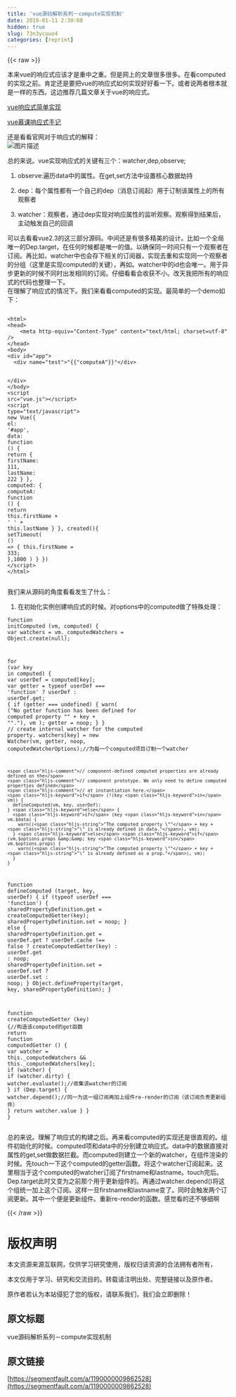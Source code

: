 ```yaml
---
title: 'vue源码解析系列－compute实现机制' 
date: 2019-01-11 2:30:08
hidden: true
slug: 73n3ycuuo4
categories: [reprint]
---
```


{{< raw >}}

                    
<p>本来vue的响应式应该才是重中之重。但是网上的文章很多很多。在看computed的实现之前。肯定还是要把vue的响应式如何实现好好看一下。或者说两者根本就是一样的东西。这边推荐几篇文章关于vue的响应式。</p>
<p><a href="http://www.cnblogs.com/caizhenbo/p/6710174.html" rel="nofollow noreferrer" target="_blank">vue响应式简单实现</a></p>
<p><a href="http://www.imooc.com/article/14466" rel="nofollow noreferrer" target="_blank">vue慕课响应式手记</a></p>
<p>还是看看官网对于响应式的解释：<br><span class="img-wrap"><img data-src="/img/bVPuc4?w=1800&amp;h=1482" src="https://static.alili.tech/img/bVPuc4?w=1800&amp;h=1482" alt="图片描述" title="图片描述" style="cursor: pointer; display: inline;"></span></p>
<p>总的来说。vue实现响应式的关键有三个：watcher,dep,observe;</p>
<ol>
<li><p>observe:遍历data中的属性。在get,set方法中设置核心数据劫持</p></li>
<li><p>dep：每个属性都有一个自己的dep（消息订阅起）用于订制该属性上的所有观察者</p></li>
<li><p>watcher：观察者，通过dep实现对响应属性的监听观察。观察得到结果后，主动触发自己的回调</p></li>
</ol>
<p>可以去看看vue2.3的这三部分源码。中间还是有很多精美的设计。比如一个全局唯一的Dep.target，在任何时候都是唯一的值。以确保同一时间只有一个观察者在订阅。再比如，watcher中也会存下相关的订阅器，实现去重和实现同一个观察者的分组（这里是实现computed的关键），再如。watcher中的id也会唯一。用于异步更新的时候不同时出发相同的订阅。仔细看看会收获不小。改天我把所有的响应式的代码也整理一下。<br>   在理解了响应式的情况下。我们来看看computed的实现。最简单的一个demo如下：</p>
<div class="widget-codetool" style="display:none;">
      <div class="widget-codetool--inner">
      <span class="selectCode code-tool" data-toggle="tooltip" data-placement="top" title="" data-original-title="全选"></span>
      <span type="button" class="copyCode code-tool" data-toggle="tooltip" data-placement="top" data-clipboard-text="
<html>
<head>
    <meta http-equiv=&quot;Content-Type&quot; content=&quot;text/html; charset=utf-8&quot; />
</head>
<body>
<div id=&quot;app&quot;>
  <div name=&quot;test&quot;>"{{"computeA"}}"</div>

</div>
</body>
<script src=&quot;vue.js&quot;></script>
<script type=&quot;text/javascript&quot;>
  new Vue({
  el: '#app',
  data: function () {
    return {
      firstName: 111,
      lastName: 222
    }
  },
  computed: {
    computeA: function () {
      return this.firstName + ' ' + this.lastName
    }
  },
  created(){
    setTimeout(
      () => {
        this.firstName = 333;
      },1000
    )
  }
})
</script>
</html>" title="" data-original-title="复制"></span>
      <span type="button" class="saveToNote code-tool" data-toggle="tooltip" data-placement="top" title="" data-original-title="放进笔记"></span>
      </div>
      </div><pre class="hljs django"><code><span class="xml">
<span class="hljs-tag">&lt;<span class="hljs-name">html</span>&gt;</span>
<span class="hljs-tag">&lt;<span class="hljs-name">head</span>&gt;</span>
    <span class="hljs-tag">&lt;<span class="hljs-name">meta</span> <span class="hljs-attr">http-equiv</span>=<span class="hljs-string">"Content-Type"</span> <span class="hljs-attr">content</span>=<span class="hljs-string">"text/html; charset=utf-8"</span> /&gt;</span>
<span class="hljs-tag">&lt;/<span class="hljs-name">head</span>&gt;</span>
<span class="hljs-tag">&lt;<span class="hljs-name">body</span>&gt;</span>
<span class="hljs-tag">&lt;<span class="hljs-name">div</span> <span class="hljs-attr">id</span>=<span class="hljs-string">"app"</span>&gt;</span>
  <span class="hljs-tag">&lt;<span class="hljs-name">div</span> <span class="hljs-attr">name</span>=<span class="hljs-string">"test"</span>&gt;</span></span><span class="hljs-template-variable">"{{"computeA"}}"</span><span class="xml"><span class="hljs-tag">&lt;/<span class="hljs-name">div</span>&gt;</span>

<span class="hljs-tag">&lt;/<span class="hljs-name">div</span>&gt;</span>
<span class="hljs-tag">&lt;/<span class="hljs-name">body</span>&gt;</span>
<span class="hljs-tag">&lt;<span class="hljs-name">script</span> <span class="hljs-attr">src</span>=<span class="hljs-string">"vue.js"</span>&gt;</span><span class="undefined"></span><span class="hljs-tag">&lt;/<span class="hljs-name">script</span>&gt;</span>
<span class="hljs-tag">&lt;<span class="hljs-name">script</span> <span class="hljs-attr">type</span>=<span class="hljs-string">"text/javascript"</span>&gt;</span><span class="javascript">
  <span class="hljs-keyword">new</span> Vue({
  <span class="hljs-attr">el</span>: <span class="hljs-string">'#app'</span>,
  <span class="hljs-attr">data</span>: <span class="hljs-function"><span class="hljs-keyword">function</span> (<span class="hljs-params"></span>) </span>{
    <span class="hljs-keyword">return</span> {
      <span class="hljs-attr">firstName</span>: <span class="hljs-number">111</span>,
      <span class="hljs-attr">lastName</span>: <span class="hljs-number">222</span>
    }
  },
  <span class="hljs-attr">computed</span>: {
    <span class="hljs-attr">computeA</span>: <span class="hljs-function"><span class="hljs-keyword">function</span> (<span class="hljs-params"></span>) </span>{
      <span class="hljs-keyword">return</span> <span class="hljs-keyword">this</span>.firstName + <span class="hljs-string">' '</span> + <span class="hljs-keyword">this</span>.lastName
    }
  },
  created(){
    setTimeout(
      <span class="hljs-function"><span class="hljs-params">()</span> =&gt;</span> {
        <span class="hljs-keyword">this</span>.firstName = <span class="hljs-number">333</span>;
      },<span class="hljs-number">1000</span>
    )
  }
})
</span><span class="hljs-tag">&lt;/<span class="hljs-name">script</span>&gt;</span>
<span class="hljs-tag">&lt;/<span class="hljs-name">html</span>&gt;</span></span></code></pre>
<p>我们来从源码的角度看看发生了什么：</p>
<ol><li><p>在初始化实例创建响应式的时候。对options中的computed做了特殊处理：</p></li></ol>
<div class="widget-codetool" style="display:none;">
      <div class="widget-codetool--inner">
      <span class="selectCode code-tool" data-toggle="tooltip" data-placement="top" title="" data-original-title="全选"></span>
      <span type="button" class="copyCode code-tool" data-toggle="tooltip" data-placement="top" data-clipboard-text="function initComputed (vm, computed) {
  var watchers = vm._computedWatchers = Object.create(null);

  for (var key in computed) {
    var userDef = computed[key];
    var getter = typeof userDef === 'function' ? userDef : userDef.get;
    {
      if (getter === undefined) {
        warn(
          (&quot;No getter function has been defined for computed property \&quot;&quot; + key + &quot;\&quot;.&quot;),
          vm
        );
        getter = noop;
      }
    }
    // create internal watcher for the computed property.
    watchers[key] = new Watcher(vm, getter, noop, computedWatcherOptions);//为每一个computed项目订制一个watcher

    // component-defined computed properties are already defined on the
    // component prototype. We only need to define computed properties defined
    // at instantiation here.
    if (!(key in vm)) {
      defineComputed(vm, key, userDef);
    } else {
      if (key in vm.$data) {
        warn((&quot;The computed property \&quot;&quot; + key + &quot;\&quot; is already defined in data.&quot;), vm);
      } else if (vm.$options.props &amp;&amp; key in vm.$options.props) {
        warn((&quot;The computed property \&quot;&quot; + key + &quot;\&quot; is already defined as a prop.&quot;), vm);
      }
    }
  

function defineComputed (target, key, userDef) {
  if (typeof userDef === 'function') {
    sharedPropertyDefinition.get = createComputedGetter(key);
    sharedPropertyDefinition.set = noop;
  } else {
    sharedPropertyDefinition.get = userDef.get
      ? userDef.cache !== false
        ? createComputedGetter(key)
        : userDef.get
      : noop;
    sharedPropertyDefinition.set = userDef.set
      ? userDef.set
      : noop;
  }
  Object.defineProperty(target, key, sharedPropertyDefinition);
}

function createComputedGetter (key) {//构造该computed的get函数
  return function computedGetter () {
    var watcher = this._computedWatchers &amp;&amp; this._computedWatchers[key];
    if (watcher) {
      if (watcher.dirty) {
        watcher.evaluate();//收集该watcher的订阅
      }
      if (Dep.target) {
        watcher.depend();//同一为这一组订阅再加上组件re-render的订阅（该订阅负责更新组件）
      }
      return watcher.value
    }
  }
}" title="" data-original-title="复制"></span>
      <span type="button" class="saveToNote code-tool" data-toggle="tooltip" data-placement="top" title="" data-original-title="放进笔记"></span>
      </div>
      </div><pre class="hljs haxe"><code><span class="hljs-function"><span class="hljs-keyword">function</span> <span class="hljs-title">initComputed</span> </span>(vm, computed) {
  <span class="hljs-keyword">var</span> watchers = vm._computedWatchers = Object.create(<span class="hljs-literal">null</span>);

  <span class="hljs-keyword">for</span> (<span class="hljs-keyword">var</span> key <span class="hljs-keyword">in</span> computed) {
    <span class="hljs-keyword">var</span> userDef = computed[key];
    <span class="hljs-keyword">var</span> getter = typeof userDef === <span class="hljs-string">'function'</span> ? userDef : <span class="hljs-type">userDef</span>.<span class="hljs-keyword">get</span>;
    {
      <span class="hljs-keyword">if</span> (getter === undefined) {
        warn(
          (<span class="hljs-string">"No getter function has been defined for computed property \""</span> + key + <span class="hljs-string">"\"."</span>),
          vm
        );
        getter = noop;
      }
    }
    <span class="hljs-comment">// create internal watcher for the computed property.</span>
    watchers[key] = <span class="hljs-keyword">new</span> <span class="hljs-type">Watcher</span>(vm, getter, noop, computedWatcherOptions);<span class="hljs-comment">//为每一个computed项目订制一个watcher</span>

    <span class="hljs-comment">// component-defined computed properties are already defined on the</span>
    <span class="hljs-comment">// component prototype. We only need to define computed properties defined</span>
    <span class="hljs-comment">// at instantiation here.</span>
    <span class="hljs-keyword">if</span> (!(key <span class="hljs-keyword">in</span> vm)) {
      defineComputed(vm, key, userDef);
    } <span class="hljs-keyword">else</span> {
      <span class="hljs-keyword">if</span> (key <span class="hljs-keyword">in</span> vm.$data) {
        warn((<span class="hljs-string">"The computed property \""</span> + key + <span class="hljs-string">"\" is already defined in data."</span>), vm);
      } <span class="hljs-keyword">else</span> <span class="hljs-keyword">if</span> (vm.$options.props &amp;&amp; key <span class="hljs-keyword">in</span> vm.$options.props) {
        warn((<span class="hljs-string">"The computed property \""</span> + key + <span class="hljs-string">"\" is already defined as a prop."</span>), vm);
      }
    }
  

<span class="hljs-function"><span class="hljs-keyword">function</span> <span class="hljs-title">defineComputed</span> </span>(target, key, userDef) {
  <span class="hljs-keyword">if</span> (typeof userDef === <span class="hljs-string">'function'</span>) {
    sharedPropertyDefinition.<span class="hljs-keyword">get</span> = createComputedGetter(key);
    sharedPropertyDefinition.<span class="hljs-keyword">set</span> = noop;
  } <span class="hljs-keyword">else</span> {
    sharedPropertyDefinition.<span class="hljs-keyword">get</span> = userDef.<span class="hljs-keyword">get</span>
      ? userDef.cache !== <span class="hljs-literal">false</span>
        ? createComputedGetter(key)
        : <span class="hljs-type">userDef</span>.<span class="hljs-keyword">get</span>
      : <span class="hljs-type">noop</span>;
    sharedPropertyDefinition.<span class="hljs-keyword">set</span> = userDef.<span class="hljs-keyword">set</span>
      ? userDef.<span class="hljs-keyword">set</span>
      : <span class="hljs-type">noop</span>;
  }
  Object.defineProperty(target, key, sharedPropertyDefinition);
}

<span class="hljs-function"><span class="hljs-keyword">function</span> <span class="hljs-title">createComputedGetter</span> </span>(key) {<span class="hljs-comment">//构造该computed的get函数</span>
  <span class="hljs-keyword">return</span> <span class="hljs-function"><span class="hljs-keyword">function</span> <span class="hljs-title">computedGetter</span> </span>() {
    <span class="hljs-keyword">var</span> watcher = <span class="hljs-built_in">this</span>._computedWatchers &amp;&amp; <span class="hljs-built_in">this</span>._computedWatchers[key];
    <span class="hljs-keyword">if</span> (watcher) {
      <span class="hljs-keyword">if</span> (watcher.dirty) {
        watcher.evaluate();<span class="hljs-comment">//收集该watcher的订阅</span>
      }
      <span class="hljs-keyword">if</span> (Dep.target) {
        watcher.depend();<span class="hljs-comment">//同一为这一组订阅再加上组件re-render的订阅（该订阅负责更新组件）</span>
      }
      <span class="hljs-keyword">return</span> watcher.value
    }
  }
}</code></pre>
<p>总的来说。理解了响应式的构建之后。再来看computed的实现还是很直观的。组件初始化的时候。computed项和data中的分别建立响应式。data中的数据直接对属性的get,set做数据拦截。而computed则建立一个新的watcher，在组件渲染的时候。先touch一下这个computed的getter函数。将这个watcher订阅起来。这里相当于这个computed的watcher订阅了firstname和lastname。touch完后。Dep.target此时又变为之前那个用于更新组件的。再通过watcher.depend()将这个组统一加上这个订阅。这样一旦firstname和lastname变了。同时会触发两个订阅更新。其中一个便是更新组件。重新re-render的函数。感觉看的还不够细啊</p>

                
{{< /raw >}}

# 版权声明
本文资源来源互联网，仅供学习研究使用，版权归该资源的合法拥有者所有，

本文仅用于学习、研究和交流目的。转载请注明出处、完整链接以及原作者。

原作者若认为本站侵犯了您的版权，请联系我们，我们会立即删除！

## 原文标题
vue源码解析系列－compute实现机制

## 原文链接
[https://segmentfault.com/a/1190000009862528](https://segmentfault.com/a/1190000009862528)

